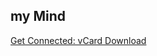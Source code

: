## my Mind

[Get Connected: vCard Download]("https://www.w3.org/2002/12/cal/vcard-examples/rfc2425-ex1.vcr")